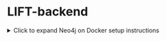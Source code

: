 # LIFT-backend

<details>
  <summary>Click to expand Neo4j on Docker setup instructions</summary>

## Dockerized Local Neo4j:

✅ Step 1: Install Docker Desktop
If you haven't already, download and install Docker Desktop.

✅ Step 2: Verify That Docker Is Running
Run the following command to check if the Docker daemon is running:

```bash
docker info
```
✅ If Docker is running, you'll see information about your Docker environment.
❌ If you see an error, ensure Docker Desktop is open.

✅ Step 3: Run a Neo4j Container
Run the following command to start Neo4j in Docker:

```bash
docker run --name neo4j \
  -p 7474:7474 \
  -p 7687:7687 \
  -e NEO4J_AUTH=neo4j/thisisthelocalpassword \
  -d neo4j
```

✅ Step 4: Verify That the Container Is Running
Check if the Neo4j container is running:

```bash
docker ps
```
You should see a running neo4j container in the output.

✅ Step 5: Access Neo4j
Now, open Neo4j Browser in your browser:
👉 http://localhost:7474

Username: neo4j
Password: thisisthelocalpassword (from the Docker command)

✅ Step 6: Connect Your Backend to Neo4j
In your .env.local, make sure you have:

```ini
NEO4J_URI=bolt://localhost:7687
NEO4J_USERNAME=neo4j
NEO4J_PASSWORD=thisisthelocalpassword
```
Then restart your backend:

```bash
deno task dev
```
🛠 Extra Commands (If Needed)
🔄 Restart the Neo4j Container:

```bash
docker restart neo4j
```

🛑 Stop the Container:

```bash
docker stop neo4j
```


🚮 Remove the Container (if needed):

```bash
docker rm -f neo4j
```

</details>